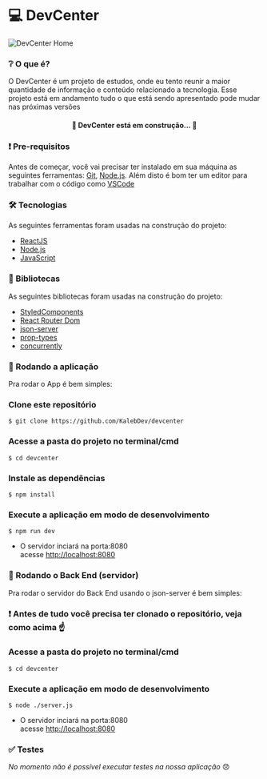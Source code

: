 # 💻 DevCenter
![DevCenter Home](https://i.imgur.com/lgI5HbC.png)

### ❔ O que é?
O DevCenter é um projeto de estudos, onde eu tento reunir a maior quantidade de informação e conteúdo relacionado a tecnologia. Esse projeto está em andamento tudo o que está sendo apresentado pode mudar nas próximas versões<br/>
<h4 align="center">🚧 DevCenter está em construção... 🚧<h4/>


### ❗ Pre-requisitos

Antes de começar, você vai precisar ter instalado em sua máquina as seguintes ferramentas:
[Git](https://git-scm.com), [Node.js](https://nodejs.org/en/). 
Além disto é bom ter um editor para trabalhar com o código como [VSCode](https://code.visualstudio.com/)

### 🛠 Tecnologias

As seguintes ferramentas foram usadas na construção do projeto:

- [ReactJS](https://pt-br.reactjs.org/docs/create-a-new-react-app.html)
- [Node.js](https://nodejs.org/en/)
- [JavaScript](https://www.javascript.com/)

### 💾 Bibliotecas
As seguintes bibliotecas foram usadas na construção do projeto:

- [StyledComponents](https://styled-components.com/)
- [React Router Dom](https://reactrouter.com/)
- [json-server](https://www.npmjs.com/package/json-server)
- [prop-types](https://www.npmjs.com/package/prop-types)
- [concurrently](https://www.npmjs.com/package/concurrently)

### 🎲 Rodando a aplicação
Pra rodar o App é bem simples:

### Clone este repositório
`$ git clone https://github.com/KalebDev/devcenter`

### Acesse a pasta do projeto no terminal/cmd
`$ cd devcenter`

### Instale as dependências
`$ npm install`

### Execute a aplicação em modo de desenvolvimento
`$ npm run dev`

* O servidor inciará na porta:8080<br/>acesse <http://localhost:8080>

### 🎲 Rodando o Back End (servidor)
Pra rodar o servidor do Back End usando o json-server é bem simples:

### ❗ Antes de tudo você precisa ter clonado o repositório, veja como acima ☝️

### Acesse a pasta do projeto no terminal/cmd
`$ cd devcenter`


### Execute a aplicação em modo de desenvolvimento
`$ node ./server.js`

* O servidor inciará na porta:8080<br/>acesse <http://localhost:8080>

### ✅ Testes
*No momento não é possível executar testes na nossa aplicação* 😞